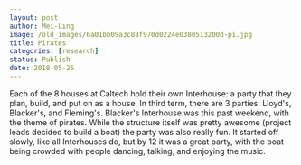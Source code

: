 ```yaml
---
layout: post
author: Mei-Ling
image: /old_images/6a01bb09a3c88f970d0224e0380513200d-pi.jpg
title: Pirates
categories: [research]
status: Publish
date: 2018-05-25
---
```



Each of the 8 houses at Caltech hold their own Interhouse: a party that they plan, build, and put on as a house. In third term, there are 3 parties: Lloyd's, Blacker's, and Fleming's. Blacker's Interhouse was this past weekend, with the theme of pirates. While the structure itself was pretty awesome (project leads decided to build a boat) the party was also really fun. It started off slowly, like all Interhouses do, but by 12 it was a great party, with the boat being crowded with people dancing, talking, and enjoying the music.


